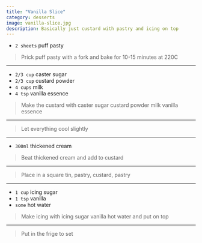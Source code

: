 ```yaml
---
title: "Vanilla Slice"
category: desserts
image: vanilla-slice.jpg
description: Basically just custard with pastry and icing on top
---
```



* `2 sheets` puff pasty

> Prick puff pasty with a fork and bake for 10-15 minutes at 220C

---

* `2/3 cup` caster sugar
* `2/3 cup` custard powder
* `4 cups` milk
* `4 tsp` vanilla essence

> Make the custard with caster sugar custard powder milk vanilla essence

---

> Let everything cool slightly

---

* `300ml` thickened cream

> Beat thickened cream and add to custard

---

> Place in a square tin, pastry, custard, pastry

---

* `1 cup` icing sugar
* `1 tsp` vanilla
* `some` hot water

> Make icing with icing sugar vanilla hot water and put on top

---

> Put in the frige to set

